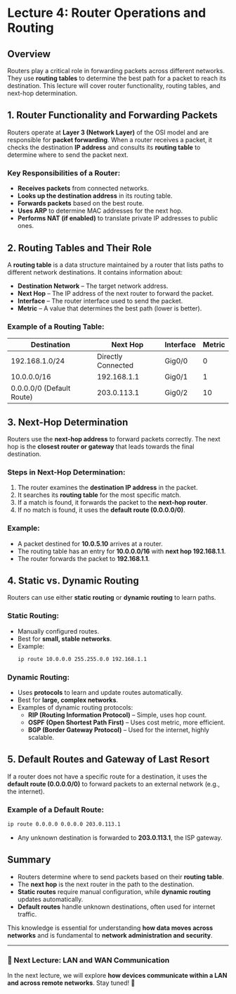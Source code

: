 # Lecture 4: Router Operations and Routing

## Overview
Routers play a critical role in forwarding packets across different networks. They use **routing tables** to determine the best path for a packet to reach its destination. This lecture will cover router functionality, routing tables, and next-hop determination.

## 1. Router Functionality and Forwarding Packets
Routers operate at **Layer 3 (Network Layer)** of the OSI model and are responsible for **packet forwarding**. When a router receives a packet, it checks the destination **IP address** and consults its **routing table** to determine where to send the packet next.

### Key Responsibilities of a Router:
- **Receives packets** from connected networks.
- **Looks up the destination address** in its routing table.
- **Forwards packets** based on the best route.
- **Uses ARP** to determine MAC addresses for the next hop.
- **Performs NAT (if enabled)** to translate private IP addresses to public ones.

## 2. Routing Tables and Their Role
A **routing table** is a data structure maintained by a router that lists paths to different network destinations. It contains information about:
- **Destination Network** – The target network address.
- **Next Hop** – The IP address of the next router to forward the packet.
- **Interface** – The router interface used to send the packet.
- **Metric** – A value that determines the best path (lower is better).

### Example of a Routing Table:
| Destination | Next Hop | Interface | Metric |
|------------|---------|-----------|--------|
| 192.168.1.0/24 | Directly Connected | Gig0/0 | 0 |
| 10.0.0.0/16 | 192.168.1.1 | Gig0/1 | 1 |
| 0.0.0.0/0 (Default Route) | 203.0.113.1 | Gig0/2 | 10 |

## 3. Next-Hop Determination
Routers use the **next-hop address** to forward packets correctly. The next hop is the **closest router or gateway** that leads towards the final destination.

### Steps in Next-Hop Determination:
1. The router examines the **destination IP address** in the packet.
2. It searches its **routing table** for the most specific match.
3. If a match is found, it forwards the packet to the **next-hop router**.
4. If no match is found, it uses the **default route (0.0.0.0/0)**.

### Example:
- A packet destined for **10.0.5.10** arrives at a router.
- The routing table has an entry for **10.0.0.0/16** with **next hop 192.168.1.1**.
- The router forwards the packet to **192.168.1.1**.

## 4. Static vs. Dynamic Routing
Routers can use either **static routing** or **dynamic routing** to learn paths.

### Static Routing:
- Manually configured routes.
- Best for **small, stable networks**.
- Example:
  ```bash
  ip route 10.0.0.0 255.255.0.0 192.168.1.1
  ```

### Dynamic Routing:
- Uses **protocols** to learn and update routes automatically.
- Best for **large, complex networks**.
- Examples of dynamic routing protocols:
  - **RIP (Routing Information Protocol)** – Simple, uses hop count.
  - **OSPF (Open Shortest Path First)** – Uses cost metric, more efficient.
  - **BGP (Border Gateway Protocol)** – Used for the internet, highly scalable.

## 5. Default Routes and Gateway of Last Resort
If a router does not have a specific route for a destination, it uses the **default route (0.0.0.0/0)** to forward packets to an external network (e.g., the internet).

### Example of a Default Route:
```bash
ip route 0.0.0.0 0.0.0.0 203.0.113.1
```
- Any unknown destination is forwarded to **203.0.113.1**, the ISP gateway.

## Summary
- Routers determine where to send packets based on their **routing table**.
- The **next hop** is the next router in the path to the destination.
- **Static routes** require manual configuration, while **dynamic routing** updates automatically.
- **Default routes** handle unknown destinations, often used for internet traffic.

This knowledge is essential for understanding **how data moves across networks** and is fundamental to **network administration and security**.

---
### 🚀 Next Lecture: LAN and WAN Communication
In the next lecture, we will explore **how devices communicate within a LAN and across remote networks**. Stay tuned! 🎯
